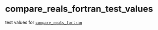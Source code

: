 # compare_reals_fortran_test_values
test values for [`compare_reals_fortran`](https://github.com/DSCF-1224/compare_reals_fortran)

<!-- EOF -->
